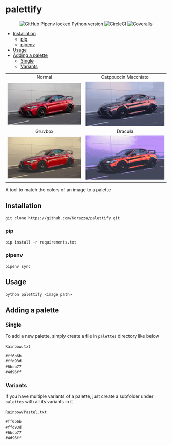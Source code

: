 # palettify

<p align="center">
<img alt="GitHub Pipenv locked Python version" src="https://img.shields.io/github/pipenv/locked/python-version/Korazza/palettify?color=%233b82f6&style=for-the-badge">
<img alt="CircleCI" src="https://img.shields.io/circleci/build/github/Korazza/palettify/main?color=%2365a30d&label=Test&logo=circleci&style=for-the-badge">
<img alt="Coveralls" src="https://img.shields.io/coveralls/github/Korazza/palettify?color=%2365a30d&style=for-the-badge">
</p>

- [Installation](#installation 'Goto installation')
  - [pip](#pip 'Goto pip')
  - [pipenv](#pipenv 'Goto pipenv')
- [Usage](#usage 'Goto usage')
- [Adding a palette](#adding-a-palette 'Goto adding-a-palette')
  - [Single](#single 'Goto single')
  - [Variants](#variants 'Goto variants')

|                           |                                        |
| :-----------------------: | :------------------------------------: |
|          Normal           |          Catppuccin Macchiato          |
| ![](examples/normal.png)  | ![](examples/catppuccin-macchiato.png) |
|          Gruvbox          |                Dracula                 |
| ![](examples/gruvbox.png) |       ![](examples/dracula.png)        |

A tool to match the colors of an image to a palette

## Installation

```
git clone https://github.com/Korazza/palettify.git
```

### pip

```
pip install -r requirements.txt
```

### pipenv

```
pipenv sync
```

## Usage

```
python palettify <image path>
```

## Adding a palette

### Single

To add a new palette, simply create a file in `palettes` directory like below

`Rainbow.txt`

```md
#ff6b6b
#ffd93d
#6bcb77
#4d96ff
```

### Variants

If you have multiple variants of a palette, just create a subfolder under `palettes` with all its variants in it

`Rainbow/Pastel.txt`

```md
#ff6b6b
#ffd93d
#6bcb77
#4d96ff
```
